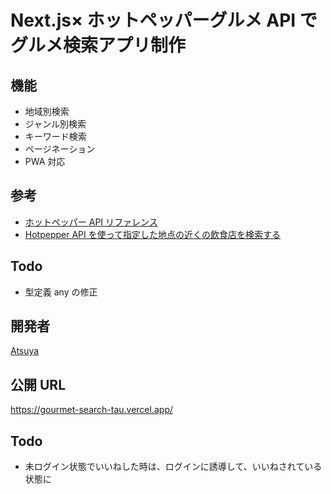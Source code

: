 # Next.js× ホットペッパーグルメ API でグルメ検索アプリ制作

## 機能

- 地域別検索
- ジャンル別検索
- キーワード検索
- ページネーション
- PWA 対応

## 参考

- [ホットペッパー API リファレンス](https://webservice.recruit.co.jp/doc/hotpepper/reference.html)
- [Hotpepper API を使って指定した地点の近くの飲食店を検索する](https://coffee-nominagara.com/hotpepper-api)

## Todo

- 型定義 any の修正

## 開発者

[Atsuya](https://github.com/AtsuyaMorishita)

## 公開 URL

https://gourmet-search-tau.vercel.app/

## Todo

- 未ログイン状態でいいねした時は、ログインに誘導して、いいねされている状態に
